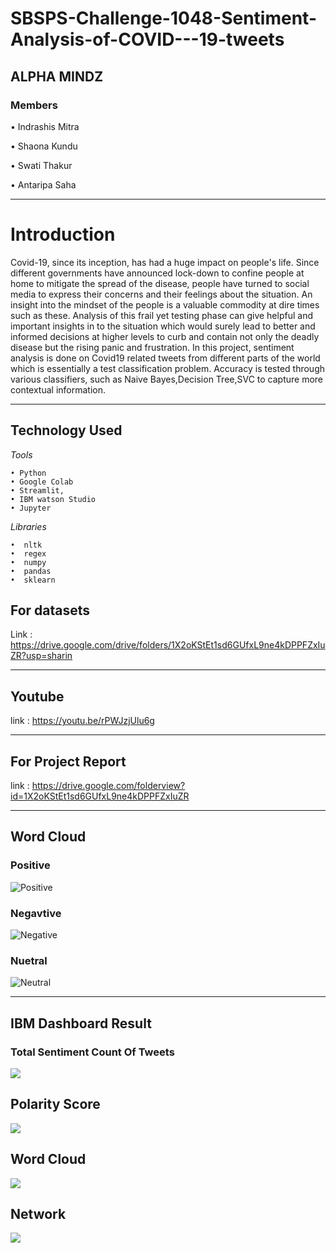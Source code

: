 # SBSPS-Challenge-1048-Sentiment-Analysis-of-COVID---19-tweets

## ALPHA MINDZ 

### Members 

• Indrashis Mitra

• Shaona Kundu

• Swati Thakur

• Antaripa Saha 

---

# Introduction

Covid-19, since its inception, has had a huge impact on people's life. Since different governments have announced lock-down to confine people at home to mitigate the spread of the disease, people have turned to social media to express their concerns and their feelings about the situation. An insight into the mindset of the people is a valuable commodity at dire times such as these. Analysis of this frail yet testing phase can give helpful and important insights in to the situation which would surely lead to better and informed decisions at higher levels to curb and contain not only the deadly disease but the rising panic and frustration. In this project, sentiment analysis is done on Covid19 related tweets from different parts of the world which is essentially a test classification problem. Accuracy is tested through various classifiers, such as Naive Bayes,Decision Tree,SVC  to capture more contextual information.

---

## Technology Used
 
 *Tools*

    • Python
    • Google Colab
    • Streamlit,
    • IBM watson Studio
    • Jupyter


 *Libraries*

    •  nltk 
    •  regex
    •  numpy
    •  pandas
    •  sklearn   

## For datasets
Link : https://drive.google.com/drive/folders/1X2oKStEt1sd6GUfxL9ne4kDPPFZxIuZR?usp=sharin 

---

## Youtube
link : https://youtu.be/rPWJzjUlu6g

---

## For Project Report
link : https://drive.google.com/folderview?id=1X2oKStEt1sd6GUfxL9ne4kDPPFZxIuZR

---

## Word Cloud

### Positive

![Positive](https://i.ibb.co/gVSM9vf/Whats-App-Image-2020-07-14-at-10-58-13-PM.jpg "Positive")

### Negavtive

![Negative](https://i.ibb.co/6P2NH1B/Whats-App-Image-2020-07-14-at-10-58-29-PM.jpg "Negative")

### Nuetral

![Neutral](https://i.ibb.co/1TtR9mk/Whats-App-Image-2020-07-14-at-10-58-17-PM.jpg "Neutral")

---

## IBM Dashboard Result

### Total Sentiment Count Of Tweets

![](https://i.ibb.co/5WCMsVK/Screen-Shot-2020-07-14-at-8-05-30-PM.png)

## Polarity Score

![](https://i.ibb.co/LhPCkHb/Screen-Shot-2020-07-14-at-8-05-49-PM.png)

## Word Cloud

![](https://i.ibb.co/7jsrV2v/Screen-Shot-2020-07-14-at-8-08-30-PM.png)

## Network

![](https://i.ibb.co/6mbPrM3/Screen-Shot-2020-07-14-at-8-16-08-PM.png)
